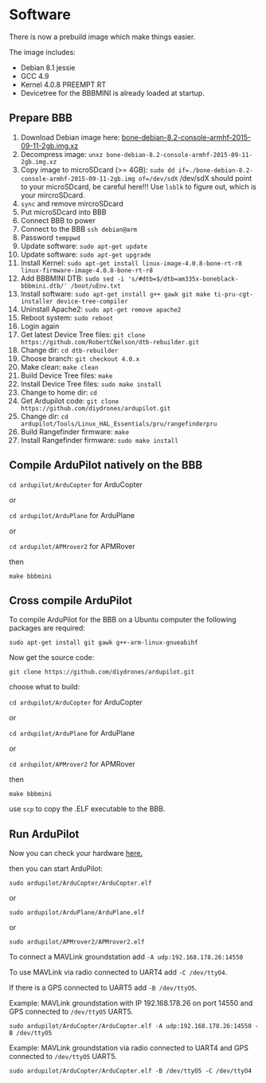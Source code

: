 # Software

There is now a prebuild image which make things easier.

The image includes:
* Debian 8.1 jessie
* GCC 4.9
* Kernel 4.0.8 PREEMPT RT
* Devicetree for the BBBMINI is already loaded at startup.

## Prepare BBB
1. Download Debian image here: [bone-debian-8.2-console-armhf-2015-09-11-2gb.img.xz](https://rcn-ee.com/rootfs/2015-09-11/microsd/bone-debian-8.2-console-armhf-2015-09-11-2gb.img.xz)
2. Decompress image: `unxz bone-debian-8.2-console-armhf-2015-09-11-2gb.img.xz`
3. Copy image to microSDcard (>= 4GB): `sudo dd if=./bone-debian-8.2-console-armhf-2015-09-11-2gb.img of=/dev/sdX` /dev/sdX should point to your microSDcard, be careful here!!! Use `lsblk` to figure out, which is your mircroSDcard.
4. `sync` and remove mircroSDcard 
5. Put microSDcard into BBB
6. Connect BBB to power
7. Connect to the BBB `ssh debian@arm`
8. Password `temppwd`
9. Update software: `sudo apt-get update`
10. Update software: `sudo apt-get upgrade`
11. Install Kernel: `sudo apt-get install linux-image-4.0.8-bone-rt-r8 linux-firmware-image-4.0.8-bone-rt-r8`
12. Add BBBMINI DTB: `sudo sed -i 's/#dtb=$/dtb=am335x-boneblack-bbbmini.dtb/' /boot/uEnv.txt`
13. Install software: `sudo apt-get install g++ gawk git make ti-pru-cgt-installer device-tree-compiler`
14. Uninstall Apache2: `sudo apt-get remove apache2`
15. Reboot system: `sudo reboot`
16. Login again
17. Get latest Device Tree files: `git clone https://github.com/RobertCNelson/dtb-rebuilder.git`
18. Change dir: `cd dtb-rebuilder`
19. Choose branch: `git checkout 4.0.x`
20. Make clean: `make clean`
21. Build Device Tree files: `make`
22. Install Device Tree files: `sudo make install`
23. Change to home dir: `cd`
24. Get Ardupilot code: `git clone https://github.com/diydrones/ardupilot.git`
25. Change dir: `cd ardupilot/Tools/Linux_HAL_Essentials/pru/rangefinderpru`
26. Build Rangefinder firmware: `make`
27. Install Rangefinder firmware: `sudo make install`

## Compile ArduPilot natively on the BBB
`cd ardupilot/ArduCopter` for ArduCopter

or

`cd ardupilot/ArduPlane` for ArduPlane

or 

`cd ardupilot/APMrover2` for APMRover

then

`make bbbmini`

## Cross compile ArduPilot 

To compile ArduPilot for the BBB on a Ubuntu computer the following packages are required:

`sudo apt-get install git gawk g++-arm-linux-gnueabihf`

Now get the source code:

`git clone https://github.com/diydrones/ardupilot.git`

choose what to build:

`cd ardupilot/ArduCopter` for ArduCopter

or

`cd ardupilot/ArduPlane` for ArduPlane

or 

`cd ardupilot/APMrover2` for APMRover

then

`make bbbmini`

use `scp` to copy the .ELF executable to the BBB.

## Run ArduPilot
Now you can check your hardware [here.](../checkhardware/checkhardware.md)

then you can start ArduPilot:

`sudo ardupilot/ArduCopter/ArduCopter.elf`

or

`sudo ardupilot/ArduPlane/ArduPlane.elf`

or

`sudo ardupilot/APMrover2/APMrover2.elf`

To connect a MAVLink groundstation add `-A udp:192.168.178.26:14550`

To use MAVLink via radio connected to UART4 add `-C /dev/ttyO4`. 

If there is a GPS connected to UART5 add `-B /dev/ttyO5`. 

Example: MAVLink groundstation with IP 192.168.178.26 on port 14550 and GPS connected to `/dev/ttyO5` UART5.

`sudo ardupilot/ArduCopter/ArduCopter.elf -A udp:192.168.178.26:14550 -B /dev/ttyO5`

Example: MAVLink groundstation via radio connected to UART4 and GPS connected to `/dev/ttyO5` UART5.

`sudo ardupilot/ArduCopter/ArduCopter.elf -B /dev/ttyO5 -C /dev/ttyO4`

